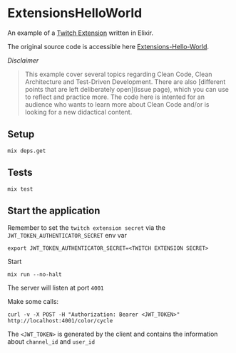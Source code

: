 # ExtensionsHelloWorld

An example of a [Twitch Extension](https://dev.twitch.tv/docs/extensions/) written in Elixir.

The original source code is accessible here [Extensions-Hello-World](https://github.com/twitchdev/extensions-hello-world).

_Disclaimer_

> This example cover several topics regarding Clean Code, Clean Architecture and Test-Driven Development. There are also [different points that are left deliberately open](issue page), which you can use to reflect and practice more. The code here is intented for an audience who wants to learn more about Clean Code and/or is looking for a new didactical content.

## Setup

```
mix deps.get
```

## Tests

```
mix test
```

## Start the application

Remember to set the `twitch extension secret` via the `JWT_TOKEN_AUTHENTICATOR_SECRET` env var

```
export JWT_TOKEN_AUTHENTICATOR_SECRET=<TWITCH EXTENSION SECRET>
```

Start

```
mix run --no-halt
```

The server will listen at port `4001`

Make some calls:

```
curl -v -X POST -H "Authorization: Bearer <JWT_TOKEN>" http://localhost:4001/color/cycle
```

The `<JWT_TOKEN>` is generated by the client and contains the information about `channel_id` and `user_id`